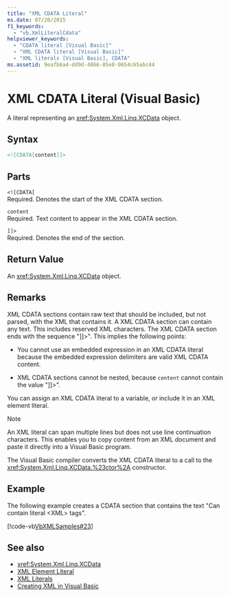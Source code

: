 ```yaml
---
title: "XML CDATA Literal"
ms.date: 07/20/2015
f1_keywords: 
  - "vb.XmlLiteralCdata"
helpviewer_keywords: 
  - "CDATA literal [Visual Basic]"
  - "XML CDATA literal [Visual Basic]"
  - "XML literals [Visual Basic], CDATA"
ms.assetid: 9eafb6a4-dd9d-4866-85e8-0654c65abc44
---
```

# XML CDATA Literal (Visual Basic)

A literal representing an <xref:System.Xml.Linq.XCData> object.  
  
## Syntax  
  
```xml  
<![CDATA[content]]>  
```  
  
## Parts  

 `<![CDATA[`  
 Required. Denotes the start of the XML CDATA section.  
  
 `content`  
 Required. Text content to appear in the XML CDATA section.  
  
 `]]>`  
 Required. Denotes the end of the section.  
  
## Return Value  

 An <xref:System.Xml.Linq.XCData> object.  
  
## Remarks  

 XML CDATA sections contain raw text that should be included, but not parsed, with the XML that contains it. A XML CDATA section can contain any text. This includes reserved XML characters. The XML CDATA section ends with the sequence "]]>". This implies the following points:  
  
- You cannot use an embedded expression in an XML CDATA literal because the embedded expression delimiters are valid XML CDATA content.  
  
- XML CDATA sections cannot be nested, because `content` cannot contain the value "]]>".  
  
 You can assign an XML CDATA literal to a variable, or include it in an XML element literal.  
  
> [!NOTE]
> An XML literal can span multiple lines but does not use line continuation characters. This enables you to copy content from an XML document and paste it directly into a Visual Basic program.  
  
 The Visual Basic compiler converts the XML CDATA literal to a call to the <xref:System.Xml.Linq.XCData.%23ctor%2A> constructor.  
  
## Example  

 The following example creates a CDATA section that contains the text "Can contain literal \<XML> tags".  
  
 [!code-vb[VbXMLSamples#23](~/samples/snippets/visualbasic/VS_Snippets_VBCSharp/VbXMLSamples/VB/XMLSamples11.vb#23)]  
  
## See also

- <xref:System.Xml.Linq.XCData>
- [XML Element Literal](xml-element-literal.md)
- [XML Literals](index.md)
- [Creating XML in Visual Basic](../../programming-guide/language-features/xml/creating-xml.md)
